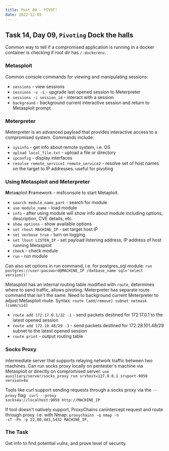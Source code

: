 ```yaml
---
title: Post 09 - PIVOT!
date: 2022-12-09
---
```

## Task 14, Day 09, <code>Pivoting</code> Dock the halls
Common way to tell if a compromised application is running in a docker container is checking if root dir has <code>/.dockerenv</code>.

### Metasploit
Common console commands for viewing and manipulating sessions:
- <code>sessions</code> - view sessions
- <code>sessions -u -1</code> - upgrade last opened session to Meterpreter
- <code>sessions -i session_id</code> - interact with a session
- <code>background</code> - background  current interactive session and return to Metasploit prompt

### Meterpreter
Meterpreter is an advanced payload that provides interactive access to a compromised system. Commands include:
- <code>sysinfo</code> - get info about remote system, i.e. OS
- <code>upload local_file.txt</code> - upload a file or directory
- <code>ipconfig</code> - display interfaces
- <code>resolve remote_service1 remote_service2</code> - resolve set of host names on the target to IP addresses. useful for pivoting

### Using Metasploit and Meterpreter
**M**eta**s**ploit **F**ramework - msfconsole to start Metaploit.
- <code>search module_name_part</code> - search for module
- <code>use module_name</code> - load module
- <code>info</code> - after using module will show info about module including options, description, CVE details, etc.
- <code>show options</code> - show available options
- <code>set rhost MACHINE_IP</code> - set target host IP
- <code>set verbose true</code> - turn on logging
- <code>set lhost LISTEN_IP</code> - set payload listening address; IP address of host running Metasploit
- <code>check</code> - check module
- <code>run</code> - run module

Can also set options in run command, i.e. for postgres_sql module: <code>run postgres://user:password@MACHINE_IP /datbase_name sql='select version()'</code>

Metasploit has an internal routing table modified with <code>route</code>, determines where to send traffic, allows pivoting. Meterpreter has separate route command that isn't the same. Need to background current Meterpreter to adjust Metasploit route.
Syntax: <code>route [add/remove] subnet netmask [comm/sid]</code>
- <code>route add 172.17.0.1/32 -1</code> - send packets destined for 172.17.0.1 to the latest opened session
- <code>route add 172.10.48/29 -1</code> - send packets destined for 172.28.101.48/29 subnet to the latest opened session
- <code>route print</code> - output routing table

### Socks Proxy
intermediate server that supports relaying network traffic between two machines. Can run socks proxy locally on pentester's machine via Metasploit or directly on compromised server.
<code>use auxiliary/server/socks_proxy
run srvhost=127.0.0.1 srvport-9050 version=4a</code>

Tools like curl support sending requests through a socks proxy via the <code>--proxy</code> flag
<code> curl --proxy socks4a://localhost:9050 http://MACHINE_IP</code>

If tool doesn't natively support, ProxyChains canintercept request and route through proxy. i.e. with Nmap:
<code>proxychains -q nmap -n -sT -Pn -p 22,80,443,5432 MACHINE_IP,</code>

### The Task
Get info to find potential vulns, and prove level of security.

